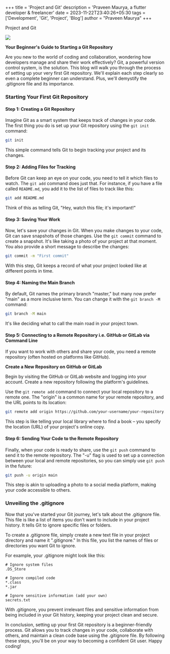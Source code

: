+++
title = 'Project and Git'
description = 'Praveen Maurya, a flutter developer & freelancer'
date = 2023-11-22T23:40:26+05:30
tags = ['Development', 'Git', 'Project', 'Blog']
author = "Praveen Maurya"
+++

Project and Git


![](/images/ProjectandGit/GitBlog.jpg)

**Your Beginner's Guide to Starting a Git Repository**

Are you new to the world of coding and collaboration, wondering how developers manage and share their work effectively? Git, a powerful version control system, is the solution. This blog will walk you through the process of setting up your very first Git repository. We'll explain each step clearly so even a complete beginner can understand. Plus, we'll demystify the .gitignore file and its importance.

### Starting Your First Git Repository

#### Step 1: Creating a Git Repository

Imagine Git as a smart system that keeps track of changes in your code. The first thing you do is set up your Git repository using the `git init` command:

```bash
git init
```

This simple command tells Git to begin tracking your project and its changes.

#### Step 2: Adding Files for Tracking

Before Git can keep an eye on your code, you need to tell it which files to watch. The `git add` command does just that. For instance, if you have a file called `README.md`, you add it to the list of files to track like this:

```bash
git add README.md
```

Think of this as telling Git, "Hey, watch this file; it's important!"

#### Step 3: Saving Your Work

Now, let's save your changes in Git. When you make changes to your code, Git can save snapshots of those changes. Use the `git commit` command to create a snapshot. It's like taking a photo of your project at that moment. You also provide a short message to describe the changes:

```bash
git commit -m "First commit"
```

With this step, Git keeps a record of what your project looked like at different points in time.

#### Step 4: Naming the Main Branch

By default, Git names the primary branch "master," but many now prefer "main" as a more inclusive term. You can change it with the `git branch -M` command:

```bash
git branch -M main
```

It's like deciding what to call the main road in your project town.

#### Step 5: Connecting to a Remote Repository i.e. GitHub or GitLab via Command Line

If you want to work with others and share your code, you need a remote repository (often hosted on platforms like GitHub).

**Create a New Repository on GitHub or GitLab**

Begin by visiting the GitHub or GitLab website and logging into your account. Create a new repository following the platform's guidelines.

Use the `git remote add` command to connect your local repository to a remote one. The "origin" is a common name for your remote repository, and the URL points to its location:

```bash
git remote add origin https://github.com/your-username/your-repository.git
```

This step is like telling your local library where to find a book – you specify the location (URL) of your project's online copy.

#### Step 6: Sending Your Code to the Remote Repository

Finally, when your code is ready to share, use the `git push` command to send it to the remote repository. The "-u" flag is used to set up a connection between your local and remote repositories, so you can simply use `git push` in the future:

```bash
git push -u origin main
```

This step is akin to uploading a photo to a social media platform, making your code accessible to others.

### Unveiling the .gitignore

Now that you've started your Git journey, let's talk about the .gitignore file. This file is like a list of items you don't want to include in your project history. It tells Git to ignore specific files or folders.

To create a .gitignore file, simply create a new text file in your project directory and name it ".gitignore." In this file, you list the names of files or directories you want Git to ignore.

For example, your .gitignore might look like this:

```gitignore
# Ignore system files
.DS_Store

# Ignore compiled code
*.class
*.jar

# Ignore sensitive information (add your own)
secrets.txt
```

With .gitignore, you prevent irrelevant files and sensitive information from being included in your Git history, keeping your project clean and secure.

In conclusion, setting up your first Git repository is a beginner-friendly process. Git allows you to track changes in your code, collaborate with others, and maintain a clean code base using the .gitignore file. By following these steps, you'll be on your way to becoming a confident Git user. Happy coding!